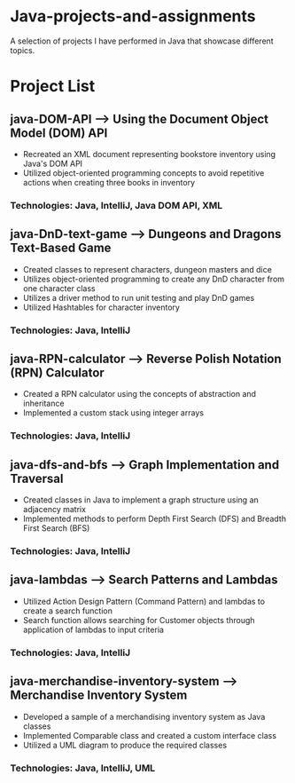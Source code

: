 # Java-projects-and-assignments
A selection of projects I have performed in Java that showcase different topics.
# Project List
## java-DOM-API --> Using the Document Object Model (DOM) API
- Recreated an XML document representing bookstore inventory using Java's DOM API
- Utilized object-oriented programming concepts to avoid repetitive actions when creating three books in inventory
### Technologies: Java, IntelliJ, Java DOM API, XML

## java-DnD-text-game --> Dungeons and Dragons Text-Based Game
- Created classes to represent characters, dungeon masters and dice
- Utilizes object-oriented programming to create any DnD character from one character class
- Utilizes a driver method to run unit testing and play DnD games
- Utilized Hashtables for character inventory
### Technologies: Java, IntelliJ

## java-RPN-calculator --> Reverse Polish Notation (RPN) Calculator
- Created a RPN calculator using the concepts of abstraction and inheritance
- Implemented a custom stack using integer arrays
### Technologies: Java, IntelliJ

## java-dfs-and-bfs --> Graph Implementation and Traversal
- Created classes in Java to implement a graph structure using an adjacency matrix
- Implemented methods to perform Depth First Search (DFS) and Breadth First Search (BFS)
### Technologies: Java, IntelliJ

## java-lambdas --> Search Patterns and Lambdas
- Utilized Action Design Pattern (Command Pattern) and lambdas to create a search function
- Search function allows searching for Customer objects through application of lambdas to input criteria
### Technologies: Java, IntelliJ

## java-merchandise-inventory-system --> Merchandise Inventory System
- Developed a sample of a merchandising inventory system as Java classes
- Implemented Comparable<Item> class and created a custom interface class
- Utilized a UML diagram to produce the required classes
### Technologies: Java, IntelliJ, UML

